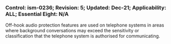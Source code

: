 ### Control: ism-0236; Revision: 5; Updated: Dec-21; Applicability: ALL; Essential Eight: N/A
<p>Off-hook audio protection features are used on telephone systems in areas where background conversations may exceed the sensitivity or classification that the telephone system is authorised for communicating.</p>